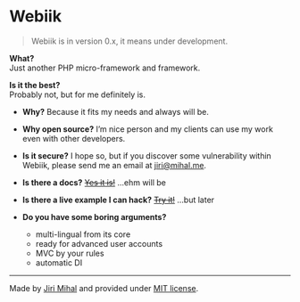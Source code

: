 # Webiik

> Webiik is in version 0.x, it means under development.

__What?__<br/>
Just another PHP micro-framework and framework.

__Is it the best?__<br/>
Probably not, but for me definitely is.

- __Why?__ Because it fits my needs and always will be.

- __Why open source?__ I’m nice person and my clients can use my work even with other developers.

- __Is it secure?__ I hope so, but if you discover some vulnerability within Webiik, please send me an email at jiri@mihal.me.

- __Is there a docs?__ [~~Yes it is!~~]() ...ehm will be

- __Is there a live example I can hack?__ [~~Try it!~~]() ...but later

- __Do you have some boring arguments?__
    - multi-lingual from its core
    - ready for advanced user accounts
    - MVC by your rules
    - automatic DI

---
Made by [Jiri Mihal](https://github.com/Jiri-Mihal) and provided under [MIT license](http://opensource.org/licenses/MIT).